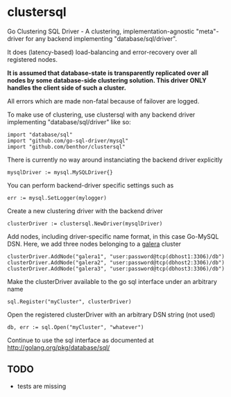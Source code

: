 clustersql
==========


Go Clustering SQL Driver - A clustering, implementation-agnostic "meta"-driver for any backend implementing "database/sql/driver".

It does (latency-based) load-balancing and error-recovery over all registered nodes.

**It is assumed that database-state is transparently replicated over all nodes by some database-side clustering solution. This driver ONLY handles the client side of such a cluster.**

All errors which are made non-fatal because of failover are logged.

To make use of clustering, use clustersql with any backend driver implementing "database/sql/driver" like so:

	import "database/sql"
	import "github.com/go-sql-driver/mysql"
	import "github.com/benthor/clustersql"

There is currently no way around instanciating the backend driver explicitly

	mysqlDriver := mysql.MySQLDriver{}

You can perform backend-driver specific settings such as

	err := mysql.SetLogger(mylogger)

Create a new clustering driver with the backend driver

	clusterDriver := clustersql.NewDriver(mysqlDriver)

Add nodes, including driver-specific name format, in this case Go-MySQL DSN. Here, we add three nodes belonging to a [galera](https://mariadb.com/kb/en/mariadb/documentation/replication-cluster-multi-master/galera/) cluster

	clusterDriver.AddNode("galera1", "user:password@tcp(dbhost1:3306)/db")
	clusterDriver.AddNode("galera2", "user:password@tcp(dbhost2:3306)/db")
	clusterDriver.AddNode("galera3", "user:password@tcp(dbhost3:3306)/db")

Make the clusterDriver available to the go sql interface under an arbitrary name

	sql.Register("myCluster", clusterDriver)

Open the registered clusterDriver with an arbitrary DSN string (not used)

	db, err := sql.Open("myCluster", "whatever")

Continue to use the sql interface as documented at http://golang.org/pkg/database/sql/

TODO
----
* tests are missing
